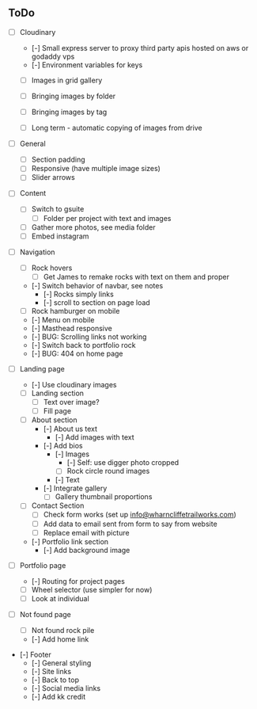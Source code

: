 ## ToDo

- [ ] Cloudinary
  - [-] Small express server to proxy third party apis hosted on aws or godaddy vps
  - [-] Environment variables for keys
  - [ ] Images in grid gallery
  - [ ] Bringing images by folder
  - [ ] Bringing images by tag
  - [ ] Long term - automatic copying of images from drive


- [ ] General
  - [ ] Section padding
  - [ ] Responsive (have multiple image sizes)
  - [ ] Slider arrows

- [ ] Content
  - [ ] Switch to gsuite
    - [ ] Folder per project with text and images
  - [ ] Gather more photos, see media folder
  - [ ] Embed instagram

- [ ] Navigation
  - [ ] Rock hovers
    - [ ] Get James to remake rocks with text on them and proper
  - [-] Switch behavior of navbar, see notes
    - [-] Rocks simply links
    - [-] scroll to section on page load
  - [ ] Rock hamburger on mobile
  - [-] Menu on mobile
  - [-] Masthead responsive
  - [-] BUG: Scrolling links not working
  - [-] Switch back to portfolio rock
  - [-] BUG: 404 on home page

- [ ] Landing page
  - [-] Use cloudinary images
  - [ ] Landing section
    - [ ] Text over image?
    - [ ] Fill page

  - [ ] About section
    - [-] About us text
      - [-] Add images with text
    - [-] Add bios
      - [-] Images
        - [-] Self: use digger photo cropped
        - [ ] Rock circle round images
      - [-] Text
    - [-] Integrate gallery
      - [ ] Gallery thumbnail proportions

  - [ ] Contact Section
    - [ ] Check form works (set up info@wharncliffetrailworks.com)
    - [ ] Add data to email sent from form to say from website
    - [ ] Replace email with picture

  - [-] Portfolio link section
    - [-] Add background image

- [ ] Portfolio page
  - [-] Routing for project pages
  - [ ] Wheel selector (use simpler for now)
  - [ ] Look at individual

- [ ] Not found page
  - [ ] Not found rock pile
  - [-] Add home link

- [-] Footer
  - [-] General styling
  - [-] Site links
  - [-] Back to top
  - [-] Social media links
  - [-] Add kk credit
